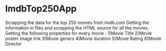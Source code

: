 # ImdbTop250App

Scrapping the data for the top 250 movies from imdb.com
Getting the information in files and scrapping the HTML source for all the movies.
Getting the following properties for every movie :
1)Movie Title
2)Movie poster image link
3)Movie geners
4)Movie duration
5)Movie Rating
6)Movie Director
